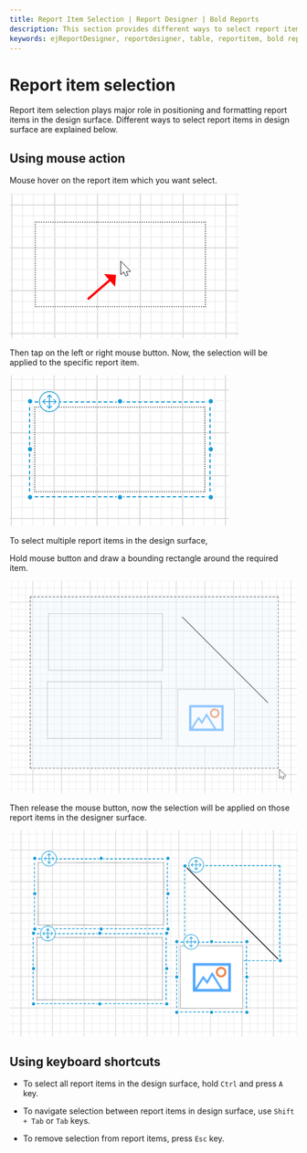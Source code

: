 ```yaml
---
title: Report Item Selection | Report Designer | Bold Reports
description: This section provides different ways to select report item in Web Report Designer design surface using keyboard and mouse actions.
keywords: ejReportDesigner, reportdesigner, table, reportitem, bold reports, documentation, help, ej, user guide, demo, samples, bold reports, bold reporting
---
```


# Report item selection

Report item selection plays major role in positioning and formatting report items in the design surface. Different ways to select report items in design surface are explained below.

## Using mouse action

Mouse hover on the report item which you want select.

![Resize the table column](/static/assets/on-premise/images/report-designer/compose-report/design-surface/report-item-selection/mouse-hover-on-the-report-item.png '#width=250px')

Then tap on the left or right mouse button. Now, the selection will be applied to the specific report item.

![Resize the table column](/static/assets/on-premise/images/report-designer/compose-report/design-surface/report-item-selection/selection-output.png '#width=250px')

To select multiple report items in the design surface,

Hold mouse button and draw a bounding rectangle around the required item.

![Resize the table column](/static/assets/on-premise/images/report-designer/compose-report/design-surface/report-item-selection/draw-bouding-rectangle.png '#width=250px')

Then release the mouse button, now the selection will be applied on those report items in the designer surface.

![Resize the table column](/static/assets/on-premise/images/report-designer/compose-report/design-surface/report-item-selection/multiple-selection-using-mouse.png '#width=250px')

## Using keyboard shortcuts

* To select all report items in the design surface, hold `Ctrl` and press `A` key.

* To navigate selection between report items in design surface, use `Shift + Tab` or `Tab` keys.

* To remove selection from report items, press `Esc` key.